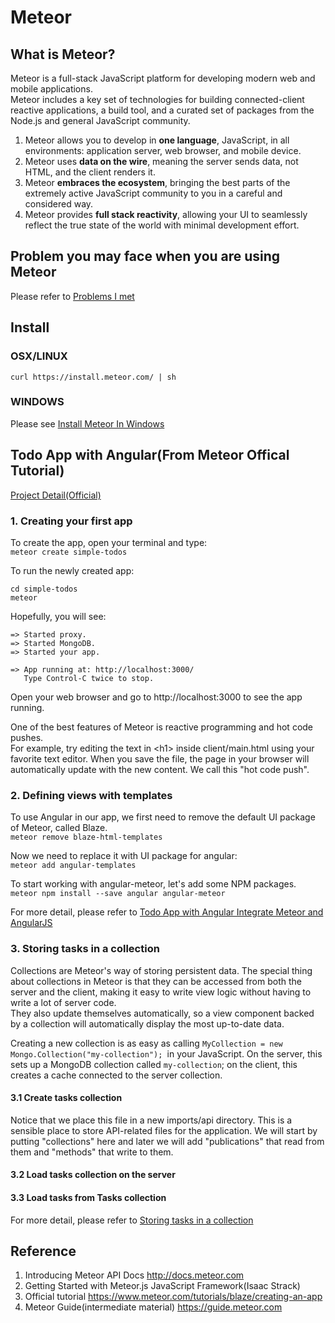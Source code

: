# Meteor

## What is Meteor?
Meteor is a full-stack JavaScript platform for developing modern web and mobile applications.   
Meteor includes a key set of technologies for building connected-client reactive applications, a build tool, and a curated set of packages from the Node.js and general JavaScript community.
1. Meteor allows you to develop in **one language**, JavaScript, in all environments: application server, web browser, and mobile device.  
2. Meteor uses **data on the wire**, meaning the server sends data, not HTML, and the client renders it.  
3. Meteor **embraces the ecosystem**, bringing the best parts of the extremely active JavaScript community to you in a careful and considered way.  
4. Meteor provides **full stack reactivity**, allowing your UI to seamlessly reflect the true state of the world with minimal development effort.  

## Problem you may face when you are using Meteor
Please refer to [Problems I met](https://github.com/PepperGo/WebTechnologies/blob/master/Framework/Meteor/Problems.md)

## Install
### OSX/LINUX  
```curl https://install.meteor.com/ | sh```

### WINDOWS  
Please see [Install Meteor In Windows](https://github.com/PepperGo/WebTechnologies/blob/master/Framework/Meteor/InstallInWindows.md)

##  Todo App with Angular(From Meteor Offical Tutorial) 
[Project Detail(Official)](https://github.com/meteor/simple-todos-angular)
### 1. Creating your first app  
To create the app, open your terminal and type:  
```meteor create simple-todos```

To run the newly created app:  
```
cd simple-todos
meteor
```
Hopefully, you will see:
```
=> Started proxy.
=> Started MongoDB.
=> Started your app.

=> App running at: http://localhost:3000/
   Type Control-C twice to stop.
```

Open your web browser and go to http://localhost:3000 to see the app running.  

One of the best features of Meteor is reactive programming and hot code pushes.  
For example, try editing the text in \<h1\> inside client\/main.html using your favorite text editor. When you save the file, the page in your browser will automatically update with the new content. We call this "hot code push".  


### 2. Defining views with templates
To use Angular in our app, we first need to remove the default UI package of Meteor, called Blaze.  
```meteor remove blaze-html-templates```  

Now we need to replace it with UI package for angular:  
```meteor add angular-templates```  

To start working with angular-meteor, let's add some NPM packages.  
```meteor npm install --save angular angular-meteor```   



For more detail, please refer to [Todo App with Angular Integrate Meteor and AngularJS](https://www.meteor.com/tutorials/angular/creating-an-app)

### 3. Storing tasks in a collection
Collections are Meteor's way of storing persistent data. The special thing about collections in Meteor is that they can be accessed from both the server and the client, making it easy to write view logic without having to write a lot of server code.   
They also update themselves automatically, so a view component backed by a collection will automatically display the most up-to-date data.  

Creating a new collection is as easy as calling ```MyCollection = new Mongo.Collection("my-collection"); ```in your JavaScript. 
On the server, this sets up a MongoDB collection called ```my-collection```; on the client, this creates a cache connected to the server collection. 
#### 3.1 Create tasks collection
Notice that we place this file in a new imports/api directory. This is a sensible place to store API-related files for the application. We will start by putting "collections" here and later we will add "publications" that read from them and "methods" that write to them. 
#### 3.2 Load tasks collection on the server

#### 3.3 Load tasks from Tasks collection


For more detail, please refer to [Storing tasks in a collection](https://www.meteor.com/tutorials/angular/collections)




## Reference
1. Introducing Meteor API Docs http://docs.meteor.com
2. Getting Started with Meteor.js JavaScript Framework(Isaac Strack)
3. Official tutorial https://www.meteor.com/tutorials/blaze/creating-an-app
4. Meteor Guide(intermediate material) https://guide.meteor.com
